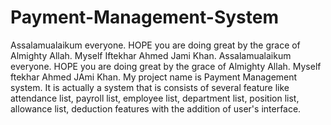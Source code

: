 # Payment-Management-System
Assalamualaikum everyone. HOPE you are doing great by the grace of Almighty Allah. Myself Iftekhar Ahmed Jami  Khan. Assalamualaikum everyone. HOPE you are doing great by the grace of Almighty Allah. Myself ftekhar Ahmed JAmi  Khan. My project name is Payment Management system. It is actually a system that is consists of several feature like attendance list, payroll list, employee list, department list, position list, allowance list, deduction features with the addition of user's interface.  

